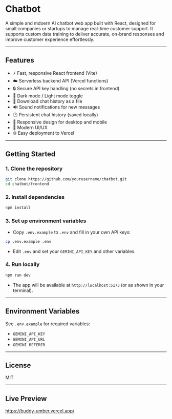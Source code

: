 # Chatbot

A simple and mdoern AI chatbot web app built with React, designed for small companies or startups to manage real-time customer support. It supports custom data training to deliver accurate, on-brand responses and improve customer experience effortlessly.


---

## Features

- ⚡ Fast, responsive React frontend (Vite)
- ☁️ Serverless backend API (Vercel functions)
- 🔒 Secure API key handling (no secrets in frontend)
- 🌙 Dark mode / Light mode toggle
- 💾 Download chat history as a file
- 🔊 Sound notifications for new messages
- 🕒 Persistent chat history (saved locally)
- 📱 Responsive design for desktop and mobile
- 🎨 Modern UI/UX
- 🌐 Easy deployment to Vercel

---


## Getting Started

### 1. Clone the repository

```sh
git clone https://github.com/yourusername/chatbot.git
cd chatbot/frontend
```

### 2. Install dependencies

```sh
npm install
```

### 3. Set up environment variables

- Copy `.env.example` to `.env` and fill in your own API keys:

```sh
cp .env.example .env
```

- Edit `.env` and set your `GEMINI_API_KEY` and other variables.

### 4. Run locally

```sh
npm run dev
```

- The app will be available at `http://localhost:5173` (or as shown in your terminal).

---


## Environment Variables

See `.env.example` for required variables:

- `GEMINI_API_KEY`
- `GEMINI_API_URL`
- `GEMINI_REFERER`

---

## License

MIT

---

## Live Preview

https://buddy-umber.vercel.app/
